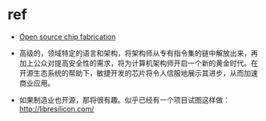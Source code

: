 # ref
* [Open source chip fabrication](https://libresilicon.com/)
* 	 高级的，领域特定的语言和架构，将架构师从专有指令集的链中解放出来，再加上公众对提高安全性的需求，将为计算机架构师开启一个新的黄金时代。在开源生态系统的帮助下，敏捷开发的芯片将令人信服地展示其进步，从而加速商业应用。

* 如果制造业也开源，那将很有趣。似乎已经有一个项目试图这样做：http://libresilicon.com/

